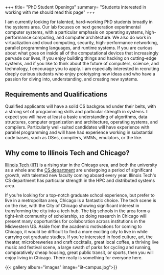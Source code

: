 +++
title= "PhD Student Openings"
summary= "Students interested in working with me should read this page"
+++

I am currently looking for talented, hard-working PhD students broadly in the
systems area. Our lab focuses on next generation experimental computer systems,
with a particular emphasis on operating systems, high-performance computing,
and computer architecture. We also do work in virtualization and cloud
computing, security, high-performance networking, parallel programming
languages, and runtime systems. If you are curious about what goes on inside
all of the computational devices that increasingly pervade our lives, if you
enjoy building things and hacking on cutting-edge systems, and if you like to
think about the future of computers, science, and technology, I encourage you
to apply. I am especially interested in recruiting deeply curious students who
enjoy prototyping new ideas and who have a passion for diving into,
understanding, and creating new systems.


## Requirements and Qualifications
Qualified applicants will have a solid CS background under their belts, with
a strong set of programming skills and particular strength in systems. I expect
you will have at least a basic understanding of algorithms, data structures,
computer organization and architecture, operating systems, and compilers.
Particularly well-suited candidates will have experience with parallel
programming and will have had experience working in substantial code bases, such
as OSes, compilers, VMMs, emulators, or the like.

## Why come to Illinois Tech and Chicago?
[Illinois Tech (IIT)](https://iit.edu) is a rising star in the Chicago area, and both the
university as a whole and the [CS department](https://cs.iit.edu) are undergoing a period of
significant growth, with talented new faculty coming aboard every year.
Illinois Tech's CS department has particular strength in the HPC and
distributed systems area.

If you're looking for a top-notch graduate school experience, but prefer to
live in a metropolitan area, Chicago is a fantastic choice. The tech scene is
on the rise, with the City of Chicago showing significant interest in
transforming the city into a tech hub. The big schools in the area form
a tight-knit community of scholarship, so doing research in Chicago will
present many opportunities for collaboration across institutions in the
Midwestern US. Aside from the academic motivations for coming to Chicago, it
would be difficult to find a more exciting city to live in while carrying out
graduate studies. If you're interested in food culture, art, the theater,
microbreweries and craft cocktails, great local coffee, a thriving live music
and festival scene, a large swath of parks for cycling and running,
comparatively cheap housing, great public transit, or sports, then you will
enjoy living in Chicago. There really is something for everyone here.

{{< gallery album="images" image="iit-campus.jpg">}}

